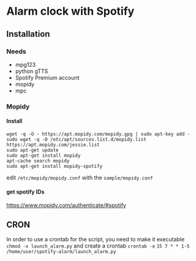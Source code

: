 # Alarm clock with Spotify

## Installation

### Needs
- mpg123
- python gTTS
- Spotify Premium account
- mopidy
- mpc

### Mopidy

#### Install
```
wget -q -O - https://apt.mopidy.com/mopidy.gpg | sudo apt-key add -
sudo wget -q -O /etc/apt/sources.list.d/mopidy.list https://apt.mopidy.com/jessie.list
sudo apt-get update
sudo apt-get install mopidy
apt-cache search mopidy
sudo apt-get install mopidy-spotify
```

edit `/etc/mopidy/mopidy.conf` with the `sample/mopidy.conf`


#### get spotify IDs
https://www.mopidy.com/authenticate/#spotify

## CRON
In order to use a crontab for the script, you need to make it executable
`chmod -x launch_alarm.py`
and create a crontab `crontab -e`
`15 7 * * 1-5 /home/user/spotify-alarm/launch_alarm.py`
